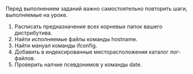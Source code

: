 
Перед выполнением заданий важно самостоятельно повторить шаги, выполняемые на уроке.

1) Расписать предназначение всех корневых папок вашего дистрибутива.
2) Найти исполняемые файлы команды hostname.
3) Найти мануал команды ifconfig.
4) Добавить в индексированные месторасположения каталог лог-файлов.
5) Проверить налчие псевдонимов у команды date.
